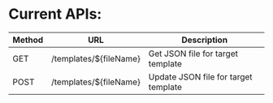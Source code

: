 # Current APIs:

| Method | URL | Description |
|---|---|---|
| GET | /templates/${fileName}  | Get JSON file for target template 
| POST | /templates/${fileName} | Update JSON file for target template 